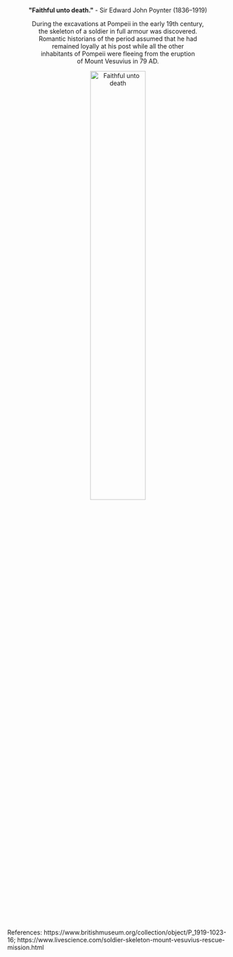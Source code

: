 <center>

 **"Faithful unto death."** - Sir Edward John Poynter (1836–1919)

   During the excavations at Pompeii in the early 19th century,  
   the skeleton of a soldier in full armour was discovered.  
   Romantic historians of the period assumed that he had  
  remained loyally at his post while all the other  
 inhabitants of Pompeii were fleeing from the eruption  
of Mount Vesuvius in 79 AD.  

</center>

<center>
  <img src="https://i.imgur.com/p7I1E2F.jpeg" alt="Faithful unto death" width="50%">
</center>
References: 
https://www.britishmuseum.org/collection/object/P_1919-1023-16; https://www.livescience.com/soldier-skeleton-mount-vesuvius-rescue-mission.html
